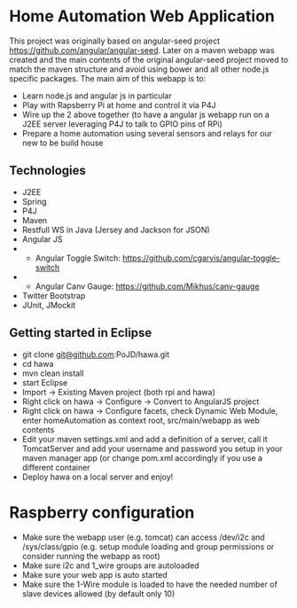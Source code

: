 # Home Automation Web Application

This project was originally based on angular-seed project https://github.com/angular/angular-seed. Later on a maven webapp was created and the main contents of the original angular-seed project moved to match the maven structure and avoid using bower and all other node.js specific packages. The main aim of this webapp is to:

* Learn node.js and angular js in particular
* Play with Rapsberry Pi at home and control it via P4J
* Wire up the 2 above together (to have a angular js webapp run on a J2EE server leveraging P4J to talk to GPIO pins of RPi)
* Prepare a home automation using several sensors and relays for our new to be build house

## Technologies

* J2EE
* Spring
* P4J
* Maven
* Restfull WS in Java (Jersey and Jackson for JSON)
* Angular JS
* * Angular Toggle Switch: https://github.com/cgarvis/angular-toggle-switch
* * Angular Canv Gauge: https://github.com/Mikhus/canv-gauge
* Twitter Bootstrap
* JUnit, JMockit

## Getting started in Eclipse

* git clone git@github.com:PoJD/hawa.git
* cd hawa
* mvn clean install
* start Eclipse
* Import -> Existing Maven project (both rpi and hawa)
* Right click on hawa -> Configure -> Convert to AngularJS project
* Right click on hawa -> Configure facets, check Dynamic Web Module, enter homeAutomation as context root, src/main/webapp as web contents
* Edit your maven settings.xml and add a definition of a server, call it TomcatServer and add your username and password you setup in your maven manager app (or change pom.xml accordingly if you use a different container
* Deploy hawa on a local server and enjoy!

# Raspberry configuration

* Make sure the webapp user (e.g. tomcat) can access /dev/i2c and /sys/class/gpio (e.g. setup module loading and group permissions or consider running the webapp as root)
* Make sure i2c and 1_wire groups are autoloaded
* Make sure your web app is auto started
* Make sure the 1-Wire module is loaded to have the needed number of slave devices allowed (by default only 10)